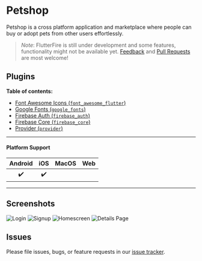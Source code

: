 # Petshop

Petshop is a cross platform application and marketplace where people can buy or adopt pets from other users effortlessly.

> *Note*: FlutterFire is still under development and some features, functionality might not be available yet.
[Feedback](https://github.com/FirebaseExtended/flutterfire/issues) and [Pull Requests](https://github.com/FirebaseExtended/flutterfire/pulls) are most welcome!

## Plugins

**Table of contents:**

- [Font Awesome Icons (`font_awesome_flutter`)](https://pub.dev/packages/font_awesome_flutter)
- [Google Fonts (`google_fonts`)](https://pub.dev/packages/google_fonts)
- [Firebase Auth (`firebase_auth`)](https://pub.dev/packages/firebase_auth)
- [Firebase Core (`firebase_core`)](https://pub.dev/packages/firebase_core)
- [Provider (`provider`)](https://pub.dev/packages/provider)
---

#### Platform Support

| Android | iOS | MacOS | Web |
|:-------:|:---:|:-----:|:---:|
|    ✔️    |  ✔️  |       |     |

----

## Screenshots

![Login](https://github.com/derpLLC/super-octo-fiesta/blob/main/assets/screenshots/login.png)
![Signup](https://github.com/derpLLC/super-octo-fiesta/blob/main/assets/screenshots/signup.png)
![Homescreen](https://github.com/derpLLC/super-octo-fiesta/blob/main/assets/screenshots/homescreen.png)
![Details Page](https://github.com/derpLLC/super-octo-fiesta/blob/main/assets/screenshots/details.png)

## Issues

Please file issues, bugs, or feature requests in our [issue tracker](https://github.com/derpLLC/super-octo-fiesta/issues/new/choose).
